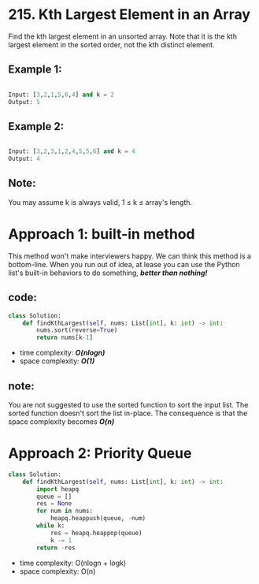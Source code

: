 # 215. Kth Largest Element in an Array
Find the kth largest element in an unsorted array. Note that it is the kth largest element in the sorted order, not the kth distinct element.

## Example 1:
```Python

Input: [3,2,1,5,6,4] and k = 2
Output: 5
```
## Example 2:
``` Python

Input: [3,2,3,1,2,4,5,5,6] and k = 4
Output: 4
```

## Note:
You may assume k is always valid, 1 ≤ k ≤ array's length.

# Approach 1: built-in method
This method won't make interviewers happy. We can think this method is a bottom-line. When you run out of idea, at lease you can use the Python list's built-in behaviors to do something, ***better than nothing!***
## code:
```Python
class Solution:
    def findKthLargest(self, nums: List[int], k: int) -> int:
        nums.sort(reverse=True)
        return nums[k-1]
```
* time complexity: ***O(nlogn)***
* space complexity: ***O(1)***

## note:
You are not suggested to use the sorted function to sort the input list. The sorted function doesn't sort the list in-place. The consequence is that the space complexity becomes ***O(n)***

# Approach 2: Priority Queue
```Python
class Solution:
    def findKthLargest(self, nums: List[int], k: int) -> int:
        import heapq
        queue = []
        res = None
        for num in nums:
            heapq.heappush(queue, -num)
        while k:
            res = heapq.heappop(queue)
            k -= 1
        return -res
```

* time complexity: O(nlogn + logk)
* space complexity: O(n)